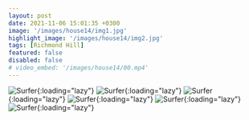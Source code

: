 ```yaml
---
layout: post
date: 2021-11-06 15:01:35 +0300
image: '/images/house14/img1.jpg'
highlight_image: '/images/house14/img2.jpg'
tags: [Richmond Hill]
featured: false
disabled: false
# video_embed: '/images/house14/00.mp4'
---
```


![Surfer]({{site.baseurl}}/images/house14/img3.jpg){:loading="lazy"}
![Surfer]({{site.baseurl}}/images/house14/img4.jpg){:loading="lazy"}
![Surfer]({{site.baseurl}}/images/house14/img5.jpg){:loading="lazy"}
![Surfer]({{site.baseurl}}/images/house14/img6.jpg){:loading="lazy"}
![Surfer]({{site.baseurl}}/images/house14/img7.jpg){:loading="lazy"}
![Surfer]({{site.baseurl}}/images/house14/img8.jpg){:loading="lazy"}
